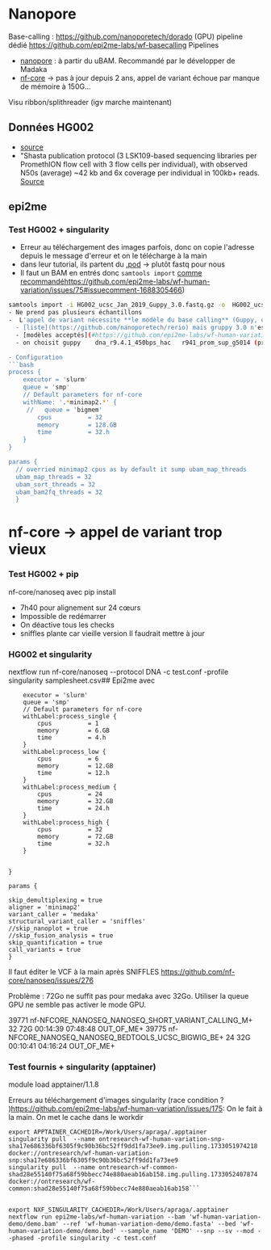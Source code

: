# Nanopore

Base-calling : https://github.com/nanoporetech/dorado (GPU)
pipeline dédié https://github.com/epi2me-labs/wf-basecalling
Pipelines
- [nanopore](https://github.com/epi2me-labs/wf-human-variation) : à partir du uBAM. Recommandé par le développer de Madaka
- [nf-core](https://github.com/nf-core/nanoseq) -> pas à jour depuis 2 ans, appel de variant échoue par manque de mémoire à 150G...

Visu ribbon/splithreader (igv marche maintenant)

## Données HG002
- [source](https://s3-us-west-2.amazonaws.com/human-pangenomics/NHGRI_UCSC_panel/HG002/hpp_HG002_NA24385_son_v1/nanopore/HG002_ucsc_Jan_2019_Guppy_3.0.fastq.gz)
- "Shasta publication protocol (3 LSK109-based sequencing libraries per PromethION flow cell with 3 flow cells per individual),
with observed N50s (average) ~42 kb and 6x coverage per individual in 100kb+ reads.
[Source](https://s3-us-west-2.amazonaws.com/human-pangenomics/NHGRI_UCSC_panel/HG002/hpp_HG002_NA24385_son_v1/nanopore/Nanopore_README.txt)

## epi2me
### Test HG002 + singularity
- Erreur au téléchargement des images parfois, donc on copie l'adresse depuis le message d'erreur et on le télécharge à la main
- dans leur tutorial, ils partent du [.pod](https://labs.epi2me.io/giab-2023.05/) -> plutôt fastq pour nous
- Il faut un BAM en entrés donc `samtools import` [comme recommandé]()https://github.com/epi2me-labs/wf-human-variation/issues/75#issuecomment-1688305466)
```bash
samtools import -i HG002_ucsc_Jan_2019_Guppy_3.0.fastq.gz -o  HG002_ucsc_Jan_2019_Guppy_3.0.bam    ```
- Ne prend pas plusieurs échantillons
-  L'appel de variant nécessite **le modèle du base calling** (Guppy, qui est [deprecated](https://nanoporetech.com/document/Guppy-protocol) )
  - [liste](https://github.com/nanoporetech/rerio) mais gruppy 3.0 n'est pas listé (probablement trop vieux)
  - [modèles acceptés](#https://github.com/epi2me-labs/wf-human-variation/blob/42ffefba3fe4010818634478ec8851f1a03ee477/data/clair3_models.tsv#L37)
  - on choisit guppy	dna_r9.4.1_450bps_hac	r941_prom_sup_g5014 (promethion + guppy, difficie d'en dire plus)

- Configuration
```bash
process {
    executor = 'slurm'
    queue = 'smp'
    // Default parameters for nf-core
    withName: '.*minimap2.*' {
     //   queue = 'bigmem'
        cpus          = 32
        memory        = 128.GB
        time          = 32.h
    }
}

params {
  // overried minimap2 cpus as by default it sump ubam_map_threads      +  ubam_sort_threads       +  ubam_bam2fq_threads
  ubam_map_threads = 32
  ubam_sort_threads = 32
  ubam_bam2fq_threads = 32
  }
  ```


# nf-core -> appel de variant trop vieux
### Test HG002 + pip

nf-core/nanoseq avec pip install
- 7h40 pour alignement sur 24 cœurs
- Impossible de redémarrer
- On déactive tous les checks
- sniffles plante car vieille version
Il faudrait mettre à jour

### HG002 et singularity
nextflow run nf-core/nanoseq --protocol DNA  -c test.conf -profile singularity  samplesheet.csv## Epi2me
avec

```process {
    executor = 'slurm'
    queue = 'smp'
    // Default parameters for nf-core
    withLabel:process_single {
        cpus          = 1
        memory        = 6.GB
        time          = 4.h
    }
    withLabel:process_low {
        cpus          = 6
        memory        = 12.GB
        time          = 12.h
    }
    withLabel:process_medium {
        cpus          = 24
        memory        = 32.GB
        time          = 24.h
    }
    withLabel:process_high {
        cpus          = 32
        memory        = 72.GB
        time          = 32.h
    }


}

params {

skip_demultiplexing = true
aligner = 'minimap2'
variant_caller = 'medaka'
structural_variant_caller = 'sniffles'
//skip_nanoplot = true
//skip_fusion_analysis = true
skip_quantification = true
call_variants = true
}
```
Il faut éditer le VCF à la main après SNIFFLES
https://github.com/nf-core/nanoseq/issues/276

Problème : 72Go ne suffit pas pour medaka avec 32Go. Utiliser la queue GPU ne semble pas activer le mode GPU.

39771        nf-NFCORE_NANOSEQ_NANOSEQ_SHORT_VARIANT_CALLING_M+         32        72G   00:14:39   07:48:48 OUT_OF_ME+
39775        nf-NFCORE_NANOSEQ_NANOSEQ_BEDTOOLS_UCSC_BIGWIG_BE+         24        32G   00:10:41   04:16:24 OUT_OF_ME+

### Test fournis + singularity (apptainer)
module load apptainer/1.1.8

Erreurs au téléchargement d'images singularity (race condition ? )https://github.com/epi2me-labs/wf-human-variation/issues/175:
On le fait à la main. On met le cache dans le workdir
```
export APPTAINER_CACHEDIR=/Work/Users/apraga/.apptainer
singularity pull  --name ontresearch-wf-human-variation-snp-sha17e686336bf6305f9c90b36bc52ff9dd1fa73ee9.img.pulling.1733051974218 docker://ontresearch/wf-human-variation-snp:sha17e686336bf6305f9c90b36bc52ff9dd1fa73ee9
singularity pull  --name ontresearch-wf-common-shad28e55140f75a68f59bbecc74e880aeab16ab158.img.pulling.1733052407874 docker://ontresearch/wf-common:shad28e55140f75a68f59bbecc74e880aeab16ab158```


export NXF_SINGULARITY_CACHEDIR=/Work/Users/apraga/.apptainer
nextflow run epi2me-labs/wf-human-variation --bam 'wf-human-variation-demo/demo.bam' --ref 'wf-human-variation-demo/demo.fasta' --bed 'wf-human-variation-demo/demo.bed' --sample_name 'DEMO' --snp --sv --mod --phased -profile singularity -c test.conf
